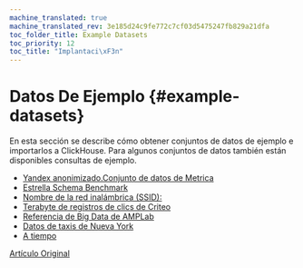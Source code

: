 ```yaml
---
machine_translated: true
machine_translated_rev: 3e185d24c9fe772c7cf03d5475247fb829a21dfa
toc_folder_title: Example Datasets
toc_priority: 12
toc_title: "Implantaci\xF3n"
---
```


# Datos De Ejemplo {#example-datasets}

En esta sección se describe cómo obtener conjuntos de datos de ejemplo e importarlos a ClickHouse.
Para algunos conjuntos de datos también están disponibles consultas de ejemplo.

-   [Yandex anonimizado.Conjunto de datos de Metrica](metrica.md)
-   [Estrella Schema Benchmark](star-schema.md)
-   [Nombre de la red inalámbrica (SSID):](wikistat.md)
-   [Terabyte de registros de clics de Criteo](criteo.md)
-   [Referencia de Big Data de AMPLab](amplab-benchmark.md)
-   [Datos de taxis de Nueva York](nyc-taxi.md)
-   [A tiempo](ontime.md)

[Artículo Original](https://clickhouse.tech/docs/en/getting_started/example_datasets) <!--hide-->
